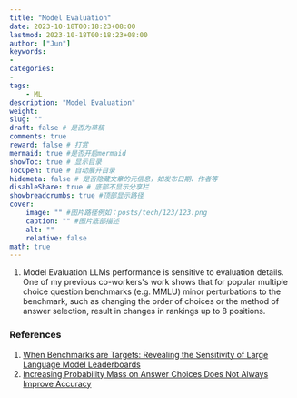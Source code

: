 ```yaml
---
title: "Model Evaluation"
date: 2023-10-18T00:18:23+08:00
lastmod: 2023-10-18T00:18:23+08:00
author: ["Jun"]
keywords: 
- 
categories: 
- 
tags: 
    - ML
description: "Model Evaluation"
weight:
slug: ""
draft: false # 是否为草稿
comments: true
reward: false # 打赏
mermaid: true #是否开启mermaid
showToc: true # 显示目录
TocOpen: true # 自动展开目录
hidemeta: false # 是否隐藏文章的元信息，如发布日期、作者等
disableShare: true # 底部不显示分享栏
showbreadcrumbs: true #顶部显示路径
cover:
    image: "" #图片路径例如：posts/tech/123/123.png
    caption: "" #图片底部描述
    alt: ""
    relative: false
math: true
---
```


1. Model Evaluation
LLMs performance is sensitive to evaluation details. One of my previous co-workers's work shows that for popular multiple choice question
benchmarks (e.g. MMLU) minor perturbations to the benchmark, such as changing the order of choices or the method of answer selection, result in changes in rankings up to 8 positions.



### References
1. [When Benchmarks are Targets: Revealing the Sensitivity of Large Language Model Leaderboards](https://arxiv.org/abs/2402.01781)
2. [Increasing Probability Mass on Answer Choices Does Not Always Improve Accuracy](https://arxiv.org/pdf/2305.14596.pdf)